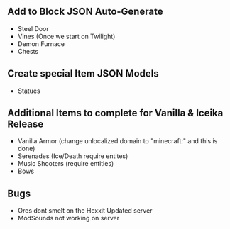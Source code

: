 ## Add to Block JSON Auto-Generate
* Steel Door
* Vines (Once we start on Twilight)
* Demon Furnace
* Chests

## Create special Item JSON Models
* Statues

## Additional Items to complete for Vanilla & Iceika Release
* Vanilla Armor (change unlocalized domain to "minecraft:" and this is done)
* Serenades (Ice/Death require entites)
* Music Shooters (require entities)
* Bows

## Bugs
* Ores dont smelt on the Hexxit Updated server
* ModSounds not working on server
